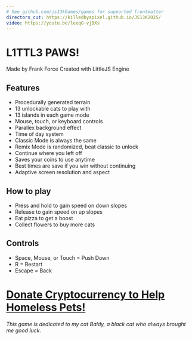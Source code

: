 ```yaml
---
# See github.com/js13kGames/games for supported frontmatter
directors_cut: https://killedbyapixel.github.io/JS13K2025/
video: https://youtu.be/leeqG-vjBXs
---
```

# L1TTL3 PAWS!
Made by Frank Force
Created with LittleJS Engine

## Features
- Procedurally generated terrain
- 13 unlockable cats to play with
- 13 islands in each game mode
- Mouse, touch, or keyboard controls
- Parallex background effect
- Time of day system
- Classic Mode is always the same
- Remix Mode is randomized, beat classic to unlock
- Continue where you left off
- Saves your coins to use anytime
- Best times are save if you win without continuing
- Adaptive screen resolution and aspect

## How to play
- Press and hold to gain speed on down slopes
- Release to gain speed on up slopes
- Eat pizza to get a boost
- Collect flowers to buy more cats

## Controls
- Space, Mouse, or Touch = Push Down
- R = Restart
- Escape = Back

# [Donate Cryptocurrency to Help Homeless Pets!](https://bestfriends.org/donate/cryptocurrency-donations)

*This game is dedicated to my cat Baldy, a black cat who always brought me good luck.*